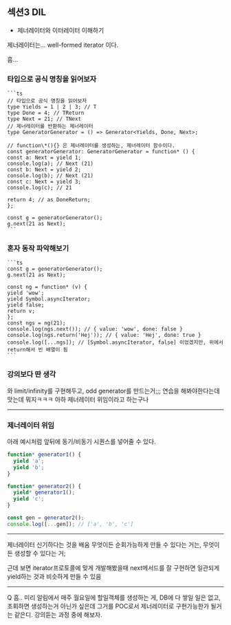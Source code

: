 ## 섹션3 DIL

- 제너레이터와 이터레이터 이해하기

제너레이터는... well-formed iterator 이다.

흠...

### 타입으로 공식 명칭을 읽어보자

    ```ts
    // 타입으로 공식 명칭을 읽어보자
    type Yields = 1 | 2 | 3; // T
    type Done = 4; // TReturn
    type Next = 21; // TNext
    // 제너레이터를 반환하는 제너레이터
    type GeneratorGenerator = () => Generator<Yields, Done, Next>;

    // function\*(){} 은 제너레이터를 생성하는, 제너레이터 함수이다.
    const generatorGenerator: GeneratorGenerator = function* () {
    const a: Next = yield 1;
    console.log(a); // Next (21)
    const b: Next = yield 2;
    console.log(b); // Next (21)
    const c: Next = yield 3;
    console.log(c); // 21

    return 4; // as DoneReturn;
    };

    const g = generatorGenerator();
    g.next(21 as Next);
    ```

### 혼자 동작 파악해보기

    ```ts
    const g = generatorGenerator();
    g.next(21 as Next);

    const ng = function* (v) {
    yield 'wow';
    yield Symbol.asyncIterator;
    yield false;
    return v;
    };
    const ngs = ng(21);
    console.log(ngs.next()); // { value: 'wow', done: false }
    console.log(ngs.return('Hej')); // { value: 'Hej', done: true }
    console.log([...ngs]); // [Symbol.asyncIterator, false] 이었겠지만, 위에서 return해서 빈 배열이 됨
    ```

### 강의보다 딴 생각

와 limit/infinity를 구현해두고, odd generator를 만드는거;;; 연습을 해봐야한다는데 맛는데 뭐지ㅋㅋㅋ
아하 제너레이터 위임이라고 하는구나

---

### 제너레이터 위임

아래 예시처럼 앞뒤에 동기/비동기 시퀀스를 넣어줄 수 있다.

```ts
function* generator1() {
  yield 'a';
  yield 'b';
}

function* generator2() {
  yield* generator1();
  yield 'c';
}

const gen = generator2();
console.log([...gen]); // ['a', 'b', 'c']
```

---

제너레이터 신기하다는 것을 배움
무엇이든 순회가능하게 만들 수 있다는 거는, 무엇이든 생성할 수 있다는 거;

근데 보면 iterator프로토콜에 맞게 개발해봤을때 next메서드를 잘 구현하면 일관되게 yield하는 것과 비슷하게 만들 수 있음

---

Q 흠.. 미리 알림에서 매주 월요일에 할일객체를 생성하는 게, DB에 다 쌓일 일은 없고, 조회하면 생성하는거 아닌가 싶은데 그거를 POC로서 제너레이터로 구현가능한가
될거는 같은디. 강의듣는 과정 중에 해보자.
